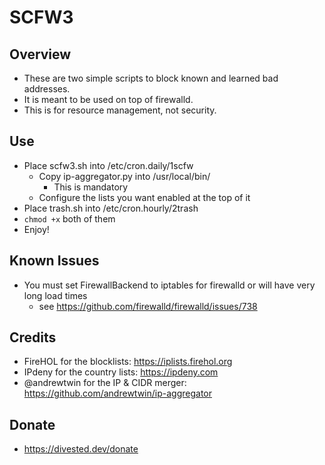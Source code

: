 SCFW3
=====

Overview
--------
- These are two simple scripts to block known and learned bad addresses.
- It is meant to be used on top of firewalld.
- This is for resource management, not security.

Use
---
- Place scfw3.sh into /etc/cron.daily/1scfw
  - Copy ip-aggregator.py into /usr/local/bin/
    - This is mandatory
  - Configure the lists you want enabled at the top of it
- Place trash.sh into /etc/cron.hourly/2trash
- `chmod +x` both of them
- Enjoy!

Known Issues
------------
- You must set FirewallBackend to iptables for firewalld or will have very long load times
  - see https://github.com/firewalld/firewalld/issues/738

Credits
-------
- FireHOL for the blocklists: https://iplists.firehol.org
- IPdeny for the country lists: https://ipdeny.com
- @andrewtwin for the IP & CIDR merger: https://github.com/andrewtwin/ip-aggregator

Donate
-------
- https://divested.dev/donate
